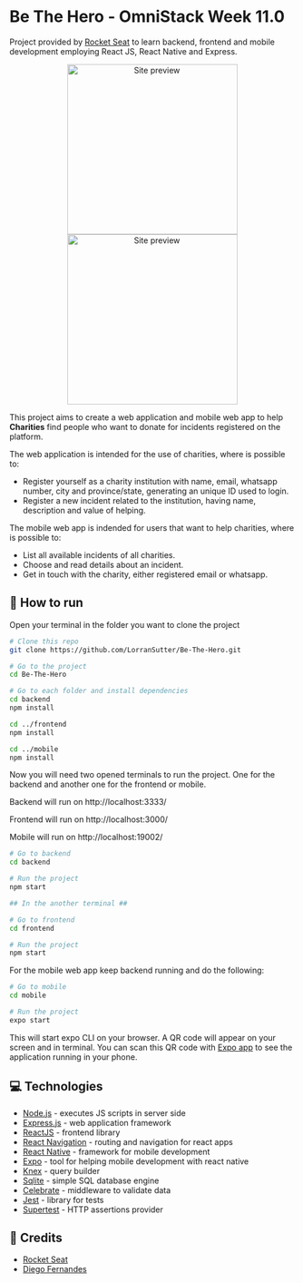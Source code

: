 # Be The Hero - OmniStack Week 11.0

Project provided by [Rocket Seat](https://rocketseat.com.br/week/inscricao/11.0) to learn backend, frontend and mobile development employing React JS, React Native and Express.

<div align="center">

<img src="https://res.cloudinary.com/lorransutter/image/upload/v1588812449/be_the_hero_site_preview.gif" alt="Site preview" height="300"/>
<img src="https://res.cloudinary.com/lorransutter/image/upload/v1588898902/be_the_hero_mobile_preview.gif" alt="Site preview" height="300"/>

</div>

This project aims to create a web application and mobile web app to help **Charities** find people who want to donate for incidents registered on the platform.

The web application is intended for the use of charities, where is possible to:

- Register yourself as a charity institution with name, email, whatsapp number, city and province/state, generating an unique ID used to login.
- Register a new incident related to the institution, having name, description and value of helping.

The mobile web app is indended for users that want to help charities, where is possible to:

- List all available incidents of all charities.
- Choose and read details about an incident.
- Get in touch with the charity, either registered email or whatsapp.

## :runner: How to run

Open your terminal in the folder you want to clone the project

```sh
# Clone this repo
git clone https://github.com/LorranSutter/Be-The-Hero.git

# Go to the project
cd Be-The-Hero

# Go to each folder and install dependencies
cd backend
npm install

cd ../frontend
npm install

cd ../mobile
npm install
```

Now you will need two opened terminals to run the project. One for the backend and another one for the frontend or mobile.

Backend will run on http://localhost:3333/

Frontend will run on http://localhost:3000/

Mobile will run on http://localhost:19002/

```sh
# Go to backend
cd backend

# Run the project
npm start

## In the another terminal ##

# Go to frontend
cd frontend

# Run the project
npm start
```

For the mobile web app keep backend running and do the following:

```sh
# Go to mobile
cd mobile

# Run the project
expo start
```

This will start expo CLI on your browser. A QR code will appear on your screen and in terminal. You can scan this QR code with [Expo app](https://expo.io/tools#client) to see the application running in your phone.

## :computer: Technologies

- [Node.js](https://nodejs.org/en/) - executes JS scripts in server side
- [Express.js](http://expressjs.com/) - web application framework
- [ReactJS](https://reactjs.org/) - frontend library
- [React Navigation](https://reactnavigation.org/) - routing and navigation for react apps
- [React Native](https://reactnative.dev/) - framework for mobile development
- [Expo](https://expo.io/) - tool for helping mobile development with react native
- [Knex](http://knexjs.org/) - query builder
- [Sqlite](https://www.sqlite.org/index.html) - simple SQL database engine
- [Celebrate](https://github.com/arb/celebrate) - middleware to validate data
- [Jest](https://jestjs.io/) - library for tests
- [Supertest](https://github.com/visionmedia/supertest) - HTTP assertions provider

## :cookie: Credits
- [Rocket Seat](https://rocketseat.com.br/week/inscricao/11.0)
- [Diego Fernandes](https://github.com/diego3g)
